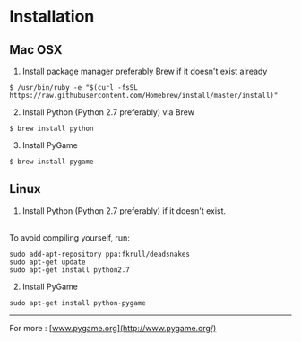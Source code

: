 # Installation


## Mac OSX

1. Install package manager preferably Brew if it doesn't exist already
```
$ /usr/bin/ruby -e "$(curl -fsSL https://raw.githubusercontent.com/Homebrew/install/master/install)"
```

2. Install Python (Python 2.7 preferably) via Brew 
```
$ brew install python
```

3. Install PyGame 
```
$ brew install pygame
```

## Linux

1. Install Python (Python 2.7 preferably) if it doesn't exist.

<br>To avoid compiling yourself, run:

```
sudo add-apt-repository ppa:fkrull/deadsnakes
sudo apt-get update
sudo apt-get install python2.7
``` 

2. Install PyGame
```
sudo apt-get install python-pygame
```


***

For more : [www.pygame.org](http://www.pygame.org/)
